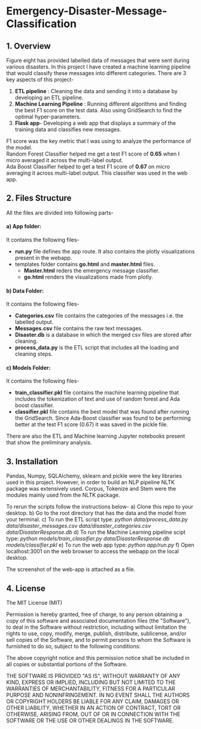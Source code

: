 # Emergency-Disaster-Message-Classification
## 1. Overview
Figure eight has provided labelled data of messages that were sent during various disasters. In this project I have created a machine learning pipeline that would classify these messages into different categories. There are 3 key aspects of this project-
1) **ETL pipeline** : Cleaning the data and sending it into a database by developing an ETL pipeline.
2) **Machine Learning Pipeline** : Running different algorithms and finding the best F1 score on the test data. Also using GridSearch to find the optimal hyper-parameters.
3) **Flask app**- Developing a web app that displays a summary of the training data and classifies new messages.

F1 score was the key metric that I was using to analyze the performance of the model. <br>
Random Forest Classifier helped me get a test F1 score of **0.65** when I micro averaged it across the multi-label output. <br>
Ada Boost Classifier helped to get a test F1 score of **0.67** on micro averaging it across multi-label output. This classifier was used in the web app.


## 2. Files Structure
All the files are divided into following parts-
#### a) App folder:
It contains the following files-
- **run.py** file defines the app route. It also contains the plotly visualizations present in the webapp.
- templates folder contains **go.html** and **master.html** files. 
    - **Master.html** reders the emergency message classifier.
    - **go.html** renders the visualizations made from plotly.

#### b) Data Folder:
It contains the following files-
- **Categories.csv** file contains the categories of the messages i.e. the labelled output.
- **Messages.csv** file contains the raw text messages.
- **Disaster.db** is a database in which the merged csv files are stored after cleaning.
- **process_data.py** is the ETL script that includes all the loading and cleaning steps.

#### c) Models Folder:
It contains the following files-
- **train_classifier.pkl** file contains the machine learning pipeline that includes the tokenization of text and use of random forest and Ada boost classifier. 
- **classifier.pkl** file contains the best model that was found after running the GridSearch. Since Ada-Boost classifier was found to be performing better at the test F1 score (0.67) it was saved in the pickle file.

There are also the ETL and Machine learning Jupyter notebooks present that show the preliminary analysis.


## 3. Installation
Pandas, Numpy, SQLAlchemy, sklearn and pickle were the key libraries used in this project. However, in order to build an NLP pipeline NLTK package was extensively used.
Corpus, Tokenize and Stem were the modules mainly used from the NLTK package.

To rerun the scripts follow the instructions below-
a) Clone this repo to your desktop.
b) Go to the root directory that has the data and the model from your terminal.
c) To run the ETL script type: *python data/process_data.py data/disaster_messages.csv data/disaster_categories.csv data/DisasterResponse.db*
d) To run the Machine Learning pipeline scipt type: *python models/train_classifier.py data/DisasterResponse.db models/classifier.pkl*
e) To run the web app type: *python app/run.py*
f) Open localhost:3001 on the web browser to access the webapp on the local desktop.

The screenshot of the web-app is attached as a file.


## 4. License
The MIT License (MIT)

Permission is hereby granted, free of charge, to any person obtaining a copy of this software and associated documentation files (the "Software"), to deal in the Software without restriction, including without limitation the rights to use, copy, modify, merge, publish, distribute, sublicense, and/or sell copies of the Software, and to permit persons to whom the Software is furnished to do so, subject to the following conditions:

The above copyright notice and this permission notice shall be included in all copies or substantial portions of the Software.

THE SOFTWARE IS PROVIDED "AS IS", WITHOUT WARRANTY OF ANY KIND, EXPRESS OR IMPLIED, INCLUDING BUT NOT LIMITED TO THE WARRANTIES OF MERCHANTABILITY, FITNESS FOR A PARTICULAR PURPOSE AND NONINFRINGEMENT. IN NO EVENT SHALL THE AUTHORS OR COPYRIGHT HOLDERS BE LIABLE FOR ANY CLAIM, DAMAGES OR OTHER LIABILITY, WHETHER IN AN ACTION OF CONTRACT, TORT OR OTHERWISE, ARISING FROM, OUT OF OR IN CONNECTION WITH THE SOFTWARE OR THE USE OR OTHER DEALINGS IN THE SOFTWARE.
